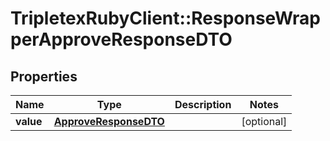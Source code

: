 # TripletexRubyClient::ResponseWrapperApproveResponseDTO

## Properties
Name | Type | Description | Notes
------------ | ------------- | ------------- | -------------
**value** | [**ApproveResponseDTO**](ApproveResponseDTO.md) |  | [optional] 


